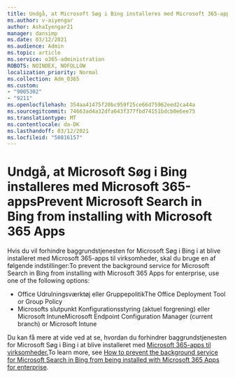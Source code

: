```yaml
---
title: Undgå, at Microsoft Søg i Bing installeres med Microsoft 365-apps
ms.author: v-aiyengar
author: AshaIyengar21
manager: dansimp
ms.date: 03/12/2021
ms.audience: Admin
ms.topic: article
ms.service: o365-administration
ROBOTS: NOINDEX, NOFOLLOW
localization_priority: Normal
ms.collection: Adm_O365
ms.custom:
- "9005302"
- "9211"
ms.openlocfilehash: 354aa41475f20bc959f25ce66d75962eed2ca44a
ms.sourcegitcommit: 74663ad4a32dfa643f377fbd74151bdcb0e6ee75
ms.translationtype: MT
ms.contentlocale: da-DK
ms.lasthandoff: 03/12/2021
ms.locfileid: "50816157"
---
```

# <a name="prevent-microsoft-search-in-bing-from-installing-with-microsoft-365-apps"></a><span data-ttu-id="8d487-102">Undgå, at Microsoft Søg i Bing installeres med Microsoft 365-apps</span><span class="sxs-lookup"><span data-stu-id="8d487-102">Prevent Microsoft Search in Bing from installing with Microsoft 365 Apps</span></span>

<span data-ttu-id="8d487-103">Hvis du vil forhindre baggrundstjenesten for Microsoft Søg i Bing i at blive installeret med Microsoft 365-apps til virksomheder, skal du bruge en af følgende indstillinger:</span><span class="sxs-lookup"><span data-stu-id="8d487-103">To prevent the background service for Microsoft Search in Bing from installing with Microsoft 365 Apps for enterprise, use one of the following options:</span></span>

- <span data-ttu-id="8d487-104">Office Udrulningsværktøj eller Gruppepolitik</span><span class="sxs-lookup"><span data-stu-id="8d487-104">The Office Deployment Tool or Group Policy</span></span>
- <span data-ttu-id="8d487-105">Microsofts slutpunkt Konfigurationsstyring (aktuel forgrening) eller Microsoft Intune</span><span class="sxs-lookup"><span data-stu-id="8d487-105">Microsoft Endpoint Configuration Manager (current branch) or Microsoft Intune</span></span>

<span data-ttu-id="8d487-106">Du kan få mere at vide ved at se, hvordan du forhindrer baggrundstjenesten for Microsoft Søg i Bing i at blive installeret med [Microsoft 365-apps til virksomheder.](https://go.microsoft.com/fwlink/?linkid=2151946)</span><span class="sxs-lookup"><span data-stu-id="8d487-106">To learn more, see [How to prevent the background service for Microsoft Search in Bing from being installed with Microsoft 365 Apps for enterprise](https://go.microsoft.com/fwlink/?linkid=2151946).</span></span>

